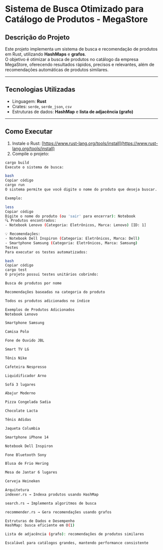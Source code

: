 # Sistema de Busca Otimizado para Catálogo de Produtos - MegaStore

## Descrição do Projeto
Este projeto implementa um sistema de busca e recomendação de produtos em Rust, utilizando **HashMaps** e **grafos**.  
O objetivo é otimizar a busca de produtos no catálogo da empresa MegaStore, oferecendo resultados rápidos, precisos e relevantes, além de recomendações automáticas de produtos similares.

---

## Tecnologias Utilizadas
- Linguagem: **Rust**
- Crates: `serde`, `serde_json`, `csv`
- Estruturas de dados: **HashMap** e **lista de adjacência (grafo)**

---

## Como Executar
1. Instale o Rust: [https://www.rust-lang.org/tools/install](https://www.rust-lang.org/tools/install)  
2. Compile o projeto:
```bash
cargo build
Execute o sistema de busca:

bash
Copiar código
cargo run
O sistema permite que você digite o nome do produto que deseja buscar. Digite sair para encerrar.

Exemplo:

less
Copiar código
Digite o nome do produto (ou 'sair' para encerrar): Notebook
🔍 Produtos encontrados:
- Notebook Lenovo (Categoria: Eletrônicos, Marca: Lenovo) [ID: 1]

💡 Recomendações:
- Notebook Dell Inspiron (Categoria: Eletrônicos, Marca: Dell)
- Smartphone Samsung (Categoria: Eletrônicos, Marca: Samsung)
Testes
Para executar os testes automatizados:

bash
Copiar código
cargo test
O projeto possui testes unitários cobrindo:

Busca de produtos por nome

Recomendações baseadas na categoria do produto

Todos os produtos adicionados no índice

Exemplos de Produtos Adicionados
Notebook Lenovo

Smartphone Samsung

Camisa Polo

Fone de Ouvido JBL

Smart TV LG

Tênis Nike

Cafeteira Nespresso

Liquidificador Arno

Sofá 3 lugares

Abajur Moderno

Pizza Congelada Sadia

Chocolate Lacta

Tênis Adidas

Jaqueta Columbia

Smartphone iPhone 14

Notebook Dell Inspiron

Fone Bluetooth Sony

Blusa de Frio Hering

Mesa de Jantar 6 lugares

Cerveja Heineken

Arquitetura
indexer.rs → Indexa produtos usando HashMap

search.rs → Implementa algoritmos de busca

recommender.rs → Gera recomendações usando grafos

Estruturas de Dados e Desempenho
HashMap: busca eficiente em O(1)

Lista de adjacência (grafo): recomendações de produtos similares

Escalável para catálogos grandes, mantendo performance consistente